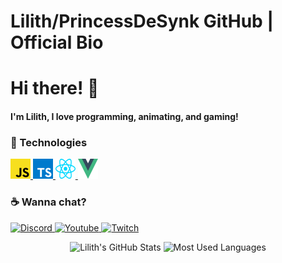 # Lilith/PrincessDeSynk GitHub | Official Bio
# Hi there! :milky_way:

#### I'm Lilith, I love programming, animating, and gaming!

### :space_invader: Technologies
<p>
    <!-- <a href="https://dotnet.microsoft.com/">
        <img alt="C#" width="32em" height="32em" src="assets/csharp.svg">
    </a> -->
    <!-- <a href="https://www.oracle.com/java/technologies/">
        <img alt="Java" width="32em" height="32em" src="assets/java.svg">
    </a> -->
    <a href="https://www.javascript.com/">
        <img alt="JavaScript" width="32em" height="32em" src="assets/javascript.svg">
    </a>
    <a href="https://www.typescriptlang.org/">
        <img alt="TypeScript" width="32em" height="32em" src="assets/typescript.svg">
    </a>
    <a href="https://reactjs.org/">
        <img alt="React" width="32em" height="32em" src="assets/react.svg">    
    </a>
    <a href="https://vuejs.org/">
        <img alt="Vue" width="32em" height="32em" src="assets/vue.svg">
    </a>
</p>

### :coffee: Wanna chat?
<p>
    <a href="https://discord.com/users/807994135897571398/">
        <img alt="Discord" src="https://img.shields.io/static/v1?style=flat&logo=discord&logoColor=white&color=%237289DA&label=&message=PrincessDeSynk%231313"/>
    </a>
    <a href="https://www.youtube.com/c/PrincessDeSynk/">
        <img alt="Youtube" src="https://img.shields.io/static/v1?style=flat&logo=youtube&logoColor=white&color=%23FF0000&label=&message=PrincessDeSynk"/>
    </a>
    <a href="https://www.twitch.tv/princessdesynktv/">
        <img alt="Twitch" src="https://img.shields.io/static/v1?style=flat&logo=twitch&logoColor=white&color=%239146FF&label=&message=PrincessDeSynkTV"/>
    </a>
    <!-- <a href="https://www.linkedin.com/in/jaime-daniel-38273a1bb/">
        <img alt="LinkedIn" src="https://img.shields.io/static/v1?style=flat&logo=linkedin&logoColor=white&color=%230A66C1&label=&message=Jaime%20Daniel"/> -->
</p>

<!-- <p>
  
</p>

<hr> -->

<p align="center">
    <img alt="Lilith's GitHub Stats" height="160em"  src="https://github-readme-stats.vercel.app/api?username=PrincessDeSynk&theme=material-palenight&show_icons=true">
    <img alt="Most Used Languages" height="160em" src="https://github-readme-stats.vercel.app/api/top-langs/?username=PrincessDeSynk&hide=html&layout=compact&theme=material-palenight">
</p>
